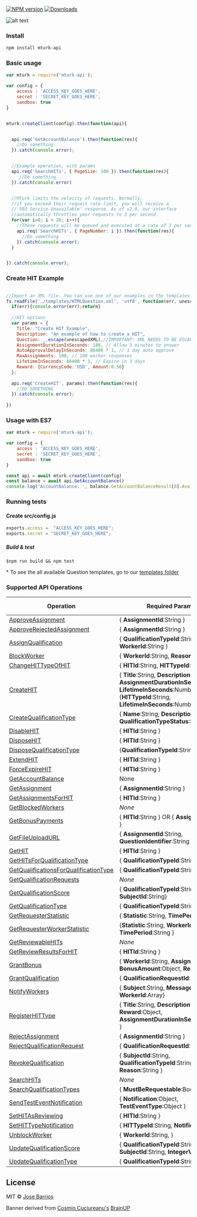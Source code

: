 [![NPM version][npm-image]][npm-url]
[![Downloads][download-badge]][npm-url]

![alt text](http://goo.gl/zbqlsS "Brainup")

### Install
```sh
npm install mturk-api
```
### Basic usage
```js
var mturk = require('mturk-api');

var config = {
    access : 'ACCESS_KEY_GOES_HERE',
    secret : 'SECRET_KEY_GOES_HERE',
    sandbox: true
}


mturk.createClient(config).then(function(api){


  api.req('GetAccountBalance').then(function(res){
    //Do something
  }).catch(console.error);


  //Example operation, with params
  api.req('SearchHITs', { PageSize: 100 }).then(function(res){
     //Do something
  }).catch(console.error)


  //MTurk limits the velocity of requests. Normally,
  //if you exceed their request rate-limit, you will receive a
  //'503 Service Unavailable' response. As of v2.0, our interface
  //automatically throttles your requests to 3 per second.
  for(var i=0; i < 20; i++){
    //These requests will be queued and executed at a rate of 3 per second
    api.req('SearchHITs', { PageNumber: i }).then(function(res){
      //Do something
    }).catch(console.error);
  }


}).catch(console.error);


```

### Create HIT Example
```js

//Import an XML file. You can use one of our examples in the templates folder *
fs.readFile('./templates/HTMLQuestion.xml', 'utf8', function(err, unescapedXML){
  if(err){console.error(err);return}
  
  //HIT options
  var params = {
    Title: "Create HIT Example",
    Description: "An example of how to create a HIT",
    Question: _.escape(unescapedXML),//IMPORTANT: XML NEEDS TO BE ESCAPED!
    AssignmentDurationInSeconds: 180, // Allow 3 minutes to answer
    AutoApprovalDelayInSeconds: 86400 * 1, // 1 day auto approve
    MaxAssignments: 100, // 100 worker responses
    LifetimeInSeconds: 86400 * 3, // Expire in 3 days
    Reward: {CurrencyCode:'USD', Amount:0.50}
  };
  
  api.req('CreateHIT', params).then(function(res){
    //DO SOMETHING
  }).catch(console.error);
  
})


```


### Usage with ES7
```js
var mturk = require('mturk-api');

var config = {
    access : 'ACCESS_KEY_GOES_HERE',
    secret : 'SECRET_KEY_GOES_HERE',
    sandbox: true
}

const api = await mturk.createClient(config)
const balance = await api.GetAccountBalance()
console.log('AccountBalance: ', balance.GetAccountBalanceResult[0].AvailableBalance.Amount)


```
### Running tests
#### Create src/config.js
```js
exports.access =  "ACCESS_KEY_GOES_HERE";
exports.secret = "SECRET_KEY_GOES_HERE";
```
##### Build & test
```
$npm run build && npm test
```




\* To see the all available Question templates, go to our [templates folder](https://github.com/JoseBarrios/mturk-api/tree/master/templates)




### Supported API Operations
Operation  | Required Parameters | Unit test
------------- | ------------- | --------------
[ApproveAssignment](http://docs.aws.amazon.com/AWSMechTurk/latest/AWSMturkAPI/ApiReference_ApproveAssignmentOperation.html) | { **AssignmentId**:String }
[ApproveRejectedAssignment](http://docs.aws.amazon.com/AWSMechTurk/latest/AWSMturkAPI/ApiReference_ApproveRejectedAssignmentOperation.html)   | { **AssignmentId**:String }
[AssignQualification](http://docs.aws.amazon.com/AWSMechTurk/latest/AWSMturkAPI/ApiReference_AssignQualificationOperation.html) | { **QualificationTypeId**:String, **WorkerId**:String } | ✓
[BlockWorker](http://docs.aws.amazon.com/AWSMechTurk/latest/AWSMturkAPI/ApiReference_BlockWorkerOperation.html) | { **WorkerId**:String, **Reason**:String } | ✓
[ChangeHITTypeOfHIT](http://docs.aws.amazon.com/AWSMechTurk/latest/AWSMturkAPI/ApiReference_ChangeHITTypeOfHITOperation.html) | { **HITId**:String, **HITTypeId**:String} | ✓
[CreateHIT](http://docs.aws.amazon.com/AWSMechTurk/latest/AWSMturkAPI/ApiReference_CreateHITOperation.html) | { **Title**:String, **Description**:String, **AssignmentDurationInSeconds**:Number, **LifetimeInSeconds**:Number } OR {**HITTypeId**:String, **LifetimeInSeconds**:Number } | ✓
[CreateQualificationType](http://docs.aws.amazon.com/AWSMechTurk/latest/AWSMturkAPI/ApiReference_CreateQualificationTypeOperation.html) | { **Name**:String, **Description**:String, **QualificationTypeStatus**:String } | ✓
[DisableHIT](http://docs.aws.amazon.com/AWSMechTurk/latest/AWSMturkAPI/ApiReference_DisableHITOperation.html) | { **HITId**:String } | ✓
[DisposeHIT](http://docs.aws.amazon.com/AWSMechTurk/latest/AWSMturkAPI/ApiReference_DisposeHITOperation.html) | { **HITId**:String } | ✓
[DisposeQualificationType](http://docs.aws.amazon.com/AWSMechTurk/latest/AWSMturkAPI/ApiReference_DisposeQualificationTypeOperation.html) | {**QualificationTypeId**:String} | ✓
[ExtendHIT](http://docs.aws.amazon.com/AWSMechTurk/latest/AWSMturkAPI/ApiReference_ExtendHITOperation.html) | { **HITId**:String } | ✓
[ForceExpireHIT](http://docs.aws.amazon.com/AWSMechTurk/latest/AWSMturkAPI/ApiReference_ForceExpireHITOperation.html) | { **HITId**:String } | ✓
[GetAccountBalance](http://docs.aws.amazon.com/AWSMechTurk/latest/AWSMturkAPI/ApiReference_GetAccountBalanceOperation.html) | None | ✓
[GetAssignment](http://docs.aws.amazon.com/AWSMechTurk/latest/AWSMturkAPI/ApiReference_GetAssignmentOperation.html) | { **AssignmentId**:String }
[GetAssignmentsForHIT](http://docs.aws.amazon.com/AWSMechTurk/latest/AWSMturkAPI/ApiReference_GetAssignmentsForHITOperation.html) | { **HITId**:String } | ✓
[GetBlockedWorkers](http://docs.aws.amazon.com/AWSMechTurk/latest/AWSMturkAPI/ApiReference_GetBlockedWorkersOperation.html) | *None* | ✓
[GetBonusPayments](http://docs.aws.amazon.com/AWSMechTurk/latest/AWSMturkAPI/ApiReference_GetBonusPaymentsOperation.html) | { **HITId**:String } OR { **AssignmentId**:String } | ✓
[GetFileUploadURL](http://docs.aws.amazon.com/AWSMechTurk/latest/AWSMturkAPI/ApiReference_GetFileUploadURLOperation.html) | { **AssignmentId**:String, **QuestionIdentifier**:String }
[GetHIT](http://docs.aws.amazon.com/AWSMechTurk/latest/AWSMturkAPI/ApiReference_GetHITOperation.html) | { **HITId**:String } | ✓
[GetHITsForQualificationType](http://docs.aws.amazon.com/AWSMechTurk/latest/AWSMturkAPI/ApiReference_GetHITsForQualificationTypeOperation.html) | { **QualificationTypeId**:String } | ✓
[GetQualificationsForQualificationType](http://docs.aws.amazon.com/AWSMechTurk/latest/AWSMturkAPI/ApiReference_GetQualificationsForQualificationTypeOperation.html) | { **QualificationTypeId**:String } | ✓
[GetQualificationRequests](http://docs.aws.amazon.com/AWSMechTurk/latest/AWSMturkAPI/ApiReference_GetQualificationRequestsOperation.html) | *None* | ✓
[GetQualificationScore](http://docs.aws.amazon.com/AWSMechTurk/latest/AWSMturkAPI/ApiReference_GetQualificationScoreOperation.html) | {  **QualificationTypeId**:String, **SubjectId**:String} | ✓
[GetQualificationType](http://docs.aws.amazon.com/AWSMechTurk/latest/AWSMturkAPI/ApiReference_GetQualificationTypeOperation.html) | {  **QualificationTypeId**:String } | ✓
[GetRequesterStatistic](http://docs.aws.amazon.com/AWSMechTurk/latest/AWSMturkAPI/ApiReference_GetRequesterStatisticOperation.html) | { **Statistic**:String, **TimePeriod**:String } | ✓
[GetRequesterWorkerStatistic](http://docs.aws.amazon.com/AWSMechTurk/latest/AWSMturkAPI/ApiReference_GetRequesterWorkerStatisticOperation.html) | {**Statistic**:String, **WorkerId**:String, **TimePeriod**:String } | ✓
[GetReviewableHITs](http://docs.aws.amazon.com/AWSMechTurk/latest/AWSMturkAPI/ApiReference_GetReviewableHITsOperation.html) | *None* | ✓
[GetReviewResultsForHIT](http://docs.aws.amazon.com/AWSMechTurk/latest/AWSMturkAPI/ApiReference_GetReviewResultsForHitOperation.html) | { **HITId**:String } | ✓
[GrantBonus](http://docs.aws.amazon.com/AWSMechTurk/latest/AWSMturkAPI/ApiReference_GrantBonusOperation.html) | { **WorkerId**:String, **AssignmentId**:String, **BonusAmount**:Object, **Reason**:String }
[GrantQualification](http://docs.aws.amazon.com/AWSMechTurk/latest/AWSMturkAPI/ApiReference_GrantQualificationOperation.html) | { **QualificationRequestId**:String }
[NotifyWorkers](http://docs.aws.amazon.com/AWSMechTurk/latest/AWSMturkAPI/ApiReference_NotifyWorkersOperation.html) | { **Subject**:String, **MessageText**:String, **WorkerId**:Array} | ✓
[RegisterHITType](http://docs.aws.amazon.com/AWSMechTurk/latest/AWSMturkAPI/ApiReference_RegisterHITTypeOperation.html) | { **Title**:String, **Description**:String, **Reward**:Object, **AssignmentDurationInSeconds**:Number } | ✓
[RejectAssignment](http://docs.aws.amazon.com/AWSMechTurk/latest/AWSMturkAPI/ApiReference_RejectAssignmentOperation.html) | { **AssignmentId**:String }
[RejectQualificationRequest](http://docs.aws.amazon.com/AWSMechTurk/latest/AWSMturkAPI/ApiReference_RejectQualificationRequestOperation.html) | { **QualificationRequestId**:String }
[RevokeQualification](http://docs.aws.amazon.com/AWSMechTurk/latest/AWSMturkAPI/ApiReference_RevokeQualificationOperation.html) | { **SubjectId**:String, **QualificationTypeId**:String, **Reason**:String } | ✓
[SearchHITs](http://docs.aws.amazon.com/AWSMechTurk/latest/AWSMturkAPI/ApiReference_SearchHITsOperation.html) | *None* | ✓
[SearchQualificationTypes](http://docs.aws.amazon.com/AWSMechTurk/latest/AWSMturkAPI/ApiReference_SearchQualificationTypesOperation.html) | { **MustBeRequestable**:Boolean } | ✓
[SendTestEventNotification](http://docs.aws.amazon.com/AWSMechTurk/latest/AWSMturkAPI/ApiReference_SendTestEventNotificationOperation.html) | {  **Notification**:Object, **TestEventType**:Object } | ✓
[SetHITAsReviewing](http://docs.aws.amazon.com/AWSMechTurk/latest/AWSMturkAPI/ApiReference_SetHITAsReviewingOperation.html) | { **HITId**:String }
[SetHITTypeNotification](http://docs.aws.amazon.com/AWSMechTurk/latest/AWSMturkAPI/ApiReference_SetHITTypeNotificationOperation.html) | { **HITTypeId**:String, **Notification**:Object, }
[UnblockWorker](http://docs.aws.amazon.com/AWSMechTurk/latest/AWSMturkAPI/ApiReference_UnblockWorkerOperation.html) | { **WorkerId**:String,  } | ✓
[UpdateQualificationScore](http://docs.aws.amazon.com/AWSMechTurk/latest/AWSMturkAPI/ApiReference_UpdateQualificationScoreOperation.html) | { **QualificationTypeId**:String, **SubjectId**:String, **IntegerValue**:Number }
[UpdateQualificationType](http://docs.aws.amazon.com/AWSMechTurk/latest/AWSMturkAPI/ApiReference_UpdateQualificationTypeOperation.html) | { **QualificationTypeId**:String }


## License

MIT © [Jose Barrios](http://github.com/JoseBarrios)

Banner derived from [Cosmin Cuciureanu's](https://www.behance.net/cosminkoz) [BrainUP](https://dribbble.com/shots/1108424-Brainup-Logo-Concept)

[npm-url]: https://npmjs.org/package/mturk-api
[npm-image]: https://img.shields.io/npm/v/mturk-api.svg?style=flat-square
[download-badge]: http://img.shields.io/npm/dm/mturk-api.svg?style=flat-square
